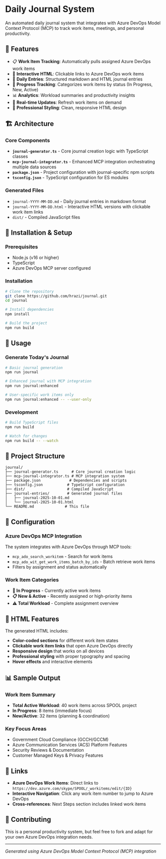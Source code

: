 # Daily Journal System

An automated daily journal system that integrates with Azure DevOps Model Context Protocol (MCP) to track work items, meetings, and personal productivity.

## 🎯 Features

- 📋 **Work Item Tracking**: Automatically pulls assigned Azure DevOps work items
- 🔗 **Interactive HTML**: Clickable links to Azure DevOps work items
- 📅 **Daily Entries**: Structured markdown and HTML journal entries
- 🎯 **Progress Tracking**: Categorizes work items by status (In Progress, New, Active)
- 📊 **Analytics**: Workload summaries and productivity insights
- 🔄 **Real-time Updates**: Refresh work items on demand
- 🎨 **Professional Styling**: Clean, responsive HTML design

## 🏗️ Architecture

### Core Components

- **`journal-generator.ts`** - Core journal creation logic with TypeScript classes
- **`mcp-journal-integrator.ts`** - Enhanced MCP integration orchestrating multiple data sources
- **`package.json`** - Project configuration with journal-specific npm scripts
- **`tsconfig.json`** - TypeScript configuration for ES modules

### Generated Files

- `journal-YYYY-MM-DD.md` - Daily journal entries in markdown format
- `journal-YYYY-MM-DD.html` - Interactive HTML versions with clickable work item links
- `dist/` - Compiled JavaScript files

## 🚀 Installation & Setup

### Prerequisites
- Node.js (v16 or higher)
- TypeScript
- Azure DevOps MCP server configured

### Installation
```bash
# Clone the repository
git clone https://github.com/hrazi/journal.git
cd journal

# Install dependencies
npm install

# Build the project
npm run build
```

## 📖 Usage

### Generate Today's Journal
```bash
# Basic journal generation
npm run journal

# Enhanced journal with MCP integration
npm run journal:enhanced

# User-specific work items only
npm run journal:enhanced -- --user-only
```

### Development
```bash
# Build TypeScript files
npm run build

# Watch for changes
npm run build -- --watch
```

## 📁 Project Structure

```
journal/
├── journal-generator.ts      # Core journal creation logic
├── mcp-journal-integrator.ts # MCP integration system  
├── package.json             # Dependencies and scripts
├── tsconfig.json           # TypeScript configuration
├── dist/                   # Compiled JavaScript
├── journal-entries/        # Generated journal files
│   ├── journal-2025-10-01.md
│   └── journal-2025-10-01.html
└── README.md              # This file
```

## 🔧 Configuration

### Azure DevOps MCP Integration
The system integrates with Azure DevOps through MCP tools:
- `mcp_ado_search_workitem` - Search for work items
- `mcp_ado_wit_get_work_items_batch_by_ids` - Batch retrieve work items
- Filters by assignment and status automatically

### Work Item Categories
- **🔄 In Progress** - Currently active work items
- **📋 New & Active** - Recently assigned or high-priority items  
- **⚠️ Total Workload** - Complete assignment overview

## 🎨 HTML Features

The generated HTML includes:
- **Color-coded sections** for different work item states
- **Clickable work item links** that open Azure DevOps directly
- **Responsive design** that works on all devices  
- **Professional styling** with proper typography and spacing
- **Hover effects** and interactive elements

## 📊 Sample Output

### Work Item Summary
- **Total Active Workload**: 40 work items across SPOOL project
- **In Progress**: 8 items (immediate focus)
- **New/Active**: 32 items (planning & coordination)

### Key Focus Areas
- Government Cloud Compliance (GCCH/GCCM)
- Azure Communication Services (ACS) Platform Features
- Security Reviews & Documentation
- Customer Managed Keys & Privacy Features

## 🔗 Links

- **Azure DevOps Work Items**: Direct links to `https://dev.azure.com/skype/SPOOL/_workitems/edit/{ID}`
- **Interactive Navigation**: Click any work item number to jump to Azure DevOps
- **Cross-references**: Next Steps section includes linked work items

## 🤝 Contributing

This is a personal productivity system, but feel free to fork and adapt for your own Azure DevOps integration needs.

---
*Generated using Azure DevOps Model Context Protocol (MCP) integration*